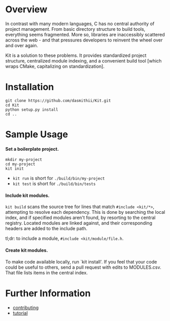 # Overview
In contrast with many modern languages, C has no central authority of project management. From basic directory structure to build tools, everything seems fragmented. More so, libraries are inaccessibly scattered across the web - and that pressures developers to reinvent the wheel over and over again.

Kit is a solution to these problems. It provides standardized project structure, centralized module indexing, and a convenient build tool [which wraps CMake, capitalizing on standardization].



# Installation
```
git clone https://github.com/dasmithii/Kit.git
cd Kit
python setup.py install
cd ..
```



# Sample Usage
#### Set a boilerplate project.
```
mkdir my-project
cd my-project
kit init
```
+ `kit run` is short for `./build/bin/my-project`
+ `kit test` is short for `./build/bin/tests`

#### Include kit modules.
`kit build` scans the source tree for lines that match `#include <kit/*>`, attempting to resolve each dependency. This is done by searching the local index, and if specified modules aren't found, by resorting to the central registry. Located modules are linked against, and their corresponding headers are added to the include path.

tl;dr: to include a module, `#include <kit/module/file.h`.
    
#### Create kit modules.
    
To make code available locally, run `kit install'. If you feel that your code could be useful to others, send a pull request with edits to MODULES.csv. That file lists items in the central index.





# Further Information
- [contributing](documentation/contributing.md)
- [tutorial](documentation/tutorial.md)